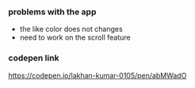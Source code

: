 ### problems with the app

- the like color does not changes
- need to work on the scroll feature

### codepen link

https://codepen.io/lakhan-kumar-0105/pen/abMWadO
